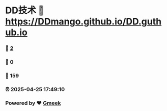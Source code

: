 # DD技术 :link: https://DDmango.github.io/DD.guthub.io 
### :page_facing_up: [2](https://DDmango.github.io/DD.guthub.io/tag.html) 
### :speech_balloon: 0 
### :hibiscus: 159 
### :alarm_clock: 2025-04-25 17:49:10 
### Powered by :heart: [Gmeek](https://github.com/Meekdai/Gmeek)
